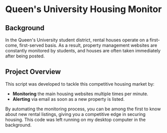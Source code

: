 # Queen's University Housing Monitor

## Background
In the Queen's University student district, rental houses operate on a first-come, first-served basis. As a result, property management websites are constantly monitored by students, and houses are often taken immediately after being posted.

## Project Overview
This script was developed to tackle this competitive housing market by:

- **Monitoring** the main housing websites multiple times per minute.
- **Alerting** via email as soon as a new property is listed.

By automating the monitoring process, you can be among the first to know about new rental listings, giving you a competitive edge in securing housing. This code was left running on my desktop computer in the background.
